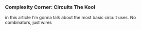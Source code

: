 ### Complexity Corner: Circuits <author>The Kool</author>

in this article I'm gonna talk about the most basic circuit uses.  No combinators, just wires